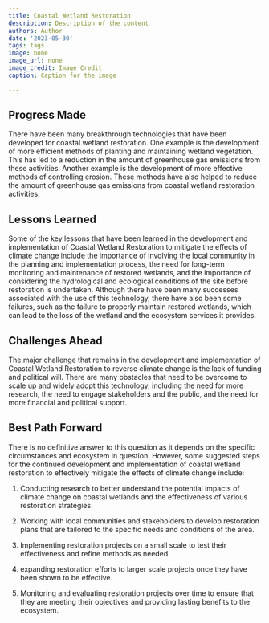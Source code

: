 ```yaml
---
title: Coastal Wetland Restoration
description: Description of the content
authors: Author
date: '2023-05-30'
tags: tags
image: none
image_url: none
image_credit: Image Credit
caption: Caption for the image

---
```




## Progress Made

There have been many breakthrough technologies that have been developed for coastal wetland restoration. One example is the development of more efficient methods of planting and maintaining wetland vegetation. This has led to a reduction in the amount of greenhouse gas emissions from these activities. Another example is the development of more effective methods of controlling erosion. These methods have also helped to reduce the amount of greenhouse gas emissions from coastal wetland restoration activities.

## Lessons Learned

Some of the key lessons that have been learned in the development and implementation of Coastal Wetland Restoration to mitigate the effects of climate change include the importance of involving the local community in the planning and implementation process, the need for long-term monitoring and maintenance of restored wetlands, and the importance of considering the hydrological and ecological conditions of the site before restoration is undertaken. Although there have been many successes associated with the use of this technology, there have also been some failures, such as the failure to properly maintain restored wetlands, which can lead to the loss of the wetland and the ecosystem services it provides.

## Challenges Ahead

The major challenge that remains in the development and implementation of Coastal Wetland Restoration to reverse climate change is the lack of funding and political will. There are many obstacles that need to be overcome to scale up and widely adopt this technology, including the need for more research, the need to engage stakeholders and the public, and the need for more financial and political support.

## Best Path Forward

There is no definitive answer to this question as it depends on the specific circumstances and ecosystem in question. However, some suggested steps for the continued development and implementation of coastal wetland restoration to effectively mitigate the effects of climate change include:

1. Conducting research to better understand the potential impacts of climate change on coastal wetlands and the effectiveness of various restoration strategies.

2. Working with local communities and stakeholders to develop restoration plans that are tailored to the specific needs and conditions of the area.

3. Implementing restoration projects on a small scale to test their effectiveness and refine methods as needed.

4. expanding restoration efforts to larger scale projects once they have been shown to be effective.

5. Monitoring and evaluating restoration projects over time to ensure that they are meeting their objectives and providing lasting benefits to the ecosystem.
